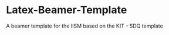 Latex-Beamer-Template
=====================

A beamer template for the IISM based on the KIT - SDQ template
